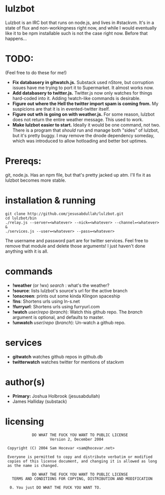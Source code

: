 # lulzbot
Lulzbot is an IRC bot that runs on node.js, and lives in #stackvm. It's in a state of flux and non-workingness right now, and while I would eventually like it to be npm installable such is not the case right now. Before that happens...

# TODO:
(Feel free to do these for me!)
* **Fix databasery in gitwatch.js.** Substack used nStore, but corruption issues have me trying to port it to Supermarket. It almost works now.
* **Add databasery to twitter.js.** Twitter.js now only watches for things hard-coded into it. Adding !watch-like commands is desirable.
* **Figure out where the Hell the twitter import spam is coming from.** My suspicions are that it is in evented-twitter itself.
* **Figure out wth is going on with weather.js.** For some reason, lulzbot does not return the entire weather message. This used to work.
* **Make lulzbot easier to start.** Ideally it would be one command, not two. There is a program that *should* run and manage both "sides" of lulzbot, but it's pretty buggy. I may remove the dnode dependency someday, which was introduced to allow hotloading and better bot uptimes.

# Prereqs: 
git, node.js. Has an npm file, but that's pretty jacked up atm. I'll fix it as lulzbot becomes more stable.

# installation & running

    git clone http://github.com/jesusabdullah/lulzbot.git
    cd lulzbot/bin
    ./relay.js --server=<whatever> --nick=<whatever> --channel=<whatever> &
    ./services.js --user=<whatever> --pass=<whatever>

The username and password part are for twitter services. Feel free to remove that module and delete those arguments! I just haven't done anything with it is all.



# commands

* **!weather** (or !wx) *search* : what's the weather?
* **!source**: lists lulzbot's source's url for the active branch
* **!onscreen**: prints out some kinda Klingon spaceship
* **!lns**: Shortens urls using ln-s.net
* **!furryurl**: Shortens urls using furryurl.com
* **!watch** *user*/*repo* (*branch*): Watch this github repo. The *branch* argument is optional, and defaults to master.
* **!unwatch** *user*/*repo* (*branch*): Un-watch a github repo.

# services

* **gitwatch** watches github repos in github.db
* **twitterwatch** watches twitter for mentions of stackvm

# author(s)

* **Primary:** Joshua Holbrook (jesusabdullah)
* James Halliday (substack)

# licensing

                DO WHAT THE FUCK YOU WANT TO PUBLIC LICENSE
                        Version 2, December 2004

     Copyright (C) 2004 Sam Hocevar <sam@hocevar.net>

     Everyone is permitted to copy and distribute verbatim or modified
     copies of this license document, and changing it is allowed as long
     as the name is changed.

                DO WHAT THE FUCK YOU WANT TO PUBLIC LICENSE
       TERMS AND CONDITIONS FOR COPYING, DISTRIBUTION AND MODIFICATION

      0. You just DO WHAT THE FUCK YOU WANT TO.
